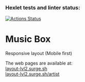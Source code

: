 ### Hexlet tests and linter status:
[![Actions Status](https://github.com/anorone/layout-designer-project-lvl2/workflows/hexlet-check/badge.svg)](https://github.com/anorone/layout-designer-project-lvl2/actions)

# Music Box

Responsive layout (Mobile first)

The web pages are available at:  
[layout-lvl2.surge.sh](https://layout-lvl2.surge.sh)  
[layout-lvl2.surge.sh/artist](https://layout-lvl2.surge.sh/artist)

